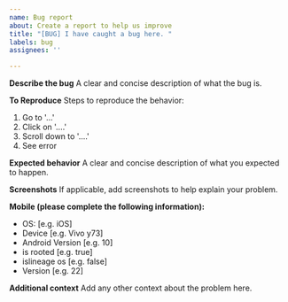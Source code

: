 ```yaml
---
name: Bug report
about: Create a report to help us improve
title: "[BUG] I have caught a bug here. "
labels: bug
assignees: ''

---
```


**Describe the bug**
A clear and concise description of what the bug is.

**To Reproduce**
Steps to reproduce the behavior:
1. Go to '...'
2. Click on '....'
3. Scroll down to '....'
4. See error

**Expected behavior**
A clear and concise description of what you expected to happen.

**Screenshots**
If applicable, add screenshots to help explain your problem.

**Mobile (please complete the following information):**
 - OS: [e.g. iOS]
 - Device [e.g. Vivo y73]
 - Android Version [e.g. 10]
 - is rooted [e.g. true]
 - islineage os [e.g. false]
 - Version [e.g. 22]


**Additional context**
Add any other context about the problem here.
